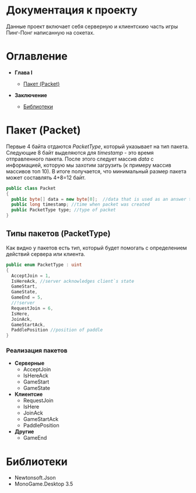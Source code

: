 # Документация к проекту
Данные проект включает себя серверную и клиентскию часть игры Пинг-Понг написанную на сокетах.


# Оглавление

- **Глава I**

  - [Пакет (Packet)](#Пакет-(Packet))

- **Заключение**

  - [Библиотеки](#Библиотеки)


# Пакет (Packet)

Первые 4 байта отдаются _PacketType_, который указывает на тип пакета.
Следующие 8 байт выделяются для _timestamp_ - это время отправленного пакета. После
этого следует массив _data_ с информацией, которую мы захотим загрузить (к примеру
массив массивов топ 10). В итоге получается, что минимальный размер пакета может составлять
4+8=12 байт.

```c#
public class Packet
{
  public byte[] data = new byte[0];  //data that is used as an answer to someone
  public long timestamp; //time when packet was created
  public PacketType type; //type of packet
}
```
## Типы пакетов (PacketType)

Как видно у пакетов есть тип, который будет помогать с определением действий сервера или
клиента.

```c#
public enum PacketType : uint
{
  AcceptJoin = 1,
  IsHereAck, //server acknowledges client`s state
  GameStart,
  GameState,
  GameEnd = 5,
  //!server
  RequestJoin = 6,
  IsHere,
  JoinAck,
  GameStartAck,
  PaddlePosition //position of paddle
}
```
### Реализация пакетов
- **Серверные**
  - AcceptJoin
  - IsHereAck
  - GameStart
  - GameState
- **Клиентсие**
  - RequestJoin
  - IsHere
  - JoinAck
  - GameStartAck
  - PaddlePosition
- **Другие**
  - GameEnd
  
# Библиотеки
- Newtonsoft.Json
- MonoGame.Desktop 3.5
